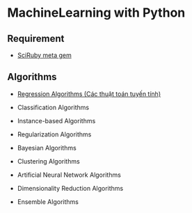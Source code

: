 # MachineLearning with Python

## Requirement

- [SciRuby meta gem](https://github.com/SciRuby/sciruby)

## Algorithms

- [Regression Algorithms (Các thuật toán tuyến tính)](./Algorithms/Regression-Algorithms)

- Classification Algorithms

- Instance-based Algorithms

- Regularization Algorithms

- Bayesian Algorithms

- Clustering Algorithms

- Artificial Neural Network Algorithms

- Dimensionality Reduction Algorithms

- Ensemble Algorithms
